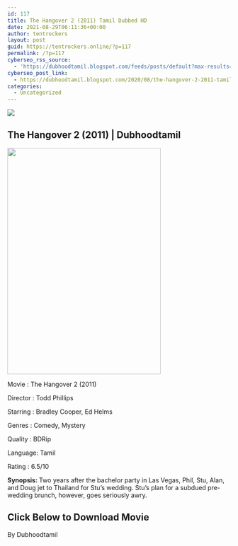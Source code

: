 ```yaml
---
id: 117
title: The Hangover 2 (2011) Tamil Dubbed HD
date: 2021-08-29T06:11:36+00:00
author: tentrockers
layout: post
guid: https://tentrockers.online/?p=117
permalink: /?p=117
cyberseo_rss_source:
  - 'https://dubhoodtamil.blogspot.com/feeds/posts/default?max-results=150&start-index=151'
cyberseo_post_link:
  - https://dubhoodtamil.blogspot.com/2020/08/the-hangover-2-2011-tamil-dubbed-hd.html
categories:
  - Uncategorized
---
```

<div class="media_block">
  <img src="https://1.bp.blogspot.com/-pmOCOMlaoTA/Xz0atR239iI/AAAAAAAACCg/cwcvxyNWKUA_51NcaMcxPMYUJBGFEOObgCNcBGAsYHQ/s72-w346-h512-c/MV5BMTM2MTM4MzY2OV5BMl5BanBnXkFtZTcwNjQ3NzI4NA%2540%2540._V1_.jpg" class="media_thumbnail" />
</div>

## <span>The Hangover 2 (2011) | Dubhoodtamil</span>

<div class="separator">
  <a href="https://1.bp.blogspot.com/-pmOCOMlaoTA/Xz0atR239iI/AAAAAAAACCg/cwcvxyNWKUA_51NcaMcxPMYUJBGFEOObgCNcBGAsYHQ/s2048/MV5BMTM2MTM4MzY2OV5BMl5BanBnXkFtZTcwNjQ3NzI4NA%2540%2540._V1_.jpg" imageanchor="1"><img loading="lazy" border="0" data-original-height="2048" data-original-width="1384" height="512" src="https://1.bp.blogspot.com/-pmOCOMlaoTA/Xz0atR239iI/AAAAAAAACCg/cwcvxyNWKUA_51NcaMcxPMYUJBGFEOObgCNcBGAsYHQ/w346-h512/MV5BMTM2MTM4MzY2OV5BMl5BanBnXkFtZTcwNjQ3NzI4NA%2540%2540._V1_.jpg" width="346" /></a>
</div>

Movie	<span></span>:	<span></span>The Hangover 2 (2011)

<div readability="17">
  Director<span> </span>:<span> </span>Todd Phillips&nbsp;</p> 
  
  <p>
    Starring<span> </span>:<span> </span>Bradley Cooper, Ed Helms
  </p>
  
  <p>
    Genres<span> </span>:<span> </span>Comedy, Mystery
  </p>
  
  <p>
    Quality<span> </span>:<span> </span>BDRip
  </p>
  
  <p>
    Language:<span> </span>Tamil
  </p>
  
  <p>
    Rating<span> </span>:<span> </span>6.5/10&nbsp;
  </p>
  
  <p>
    <b>Synopsis: </b>Two years after the bachelor party in Las Vegas, Phil, Stu, Alan, and Doug jet to Thailand for Stu&#8217;s wedding. Stu&#8217;s plan for a subdued pre-wedding brunch, however, goes seriously awry.
  </p>
</div>

## **<span>Click Below to Download Movie</span>**

By Dubhoodtamil